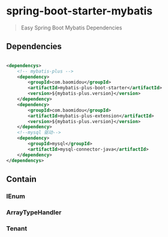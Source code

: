 # spring-boot-starter-mybatis

> Easy Spring Boot Mybatis Dependencies

## Dependencies

```xml

<dependencys>
    <!-- mybatis-plus -->
    <dependency>
        <groupId>com.baomidou</groupId>
        <artifactId>mybatis-plus-boot-starter</artifactId>
        <version>${mybatis-plus.version}</version>
    </dependency>
    <dependency>
        <groupId>com.baomidou</groupId>
        <artifactId>mybatis-plus-extension</artifactId>
        <version>${mybatis-plus.version}</version>
    </dependency>
    <!--mysql 驱动-->
    <dependency>
        <groupId>mysql</groupId>
        <artifactId>mysql-connector-java</artifactId>
    </dependency>
</dependencys>
```

## Contain

### IEnum

### ArrayTypeHandler

### Tenant
